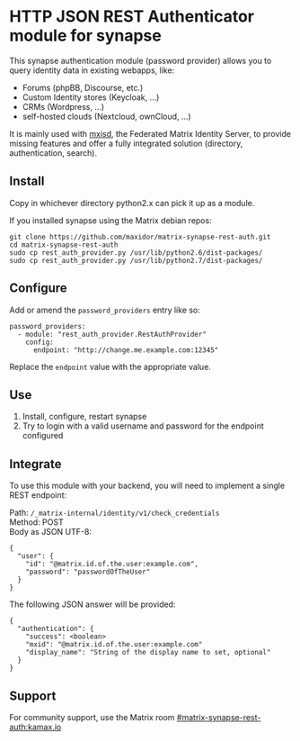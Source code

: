 # HTTP JSON REST Authenticator module for synapse
This synapse authentication module (password provider) allows you to query identity data in existing webapps, like:
- Forums (phpBB, Discourse, etc.)
- Custom Identity stores (Keycloak, ...)
- CRMs (Wordpress, ...)
- self-hosted clouds (Nextcloud, ownCloud, ...)

It is mainly used with [mxisd](https://github.com/kamax-io/mxisd), the Federated Matrix Identity Server, to provide
missing features and offer a fully integrated solution (directory, authentication, search).

## Install
Copy in whichever directory python2.x can pick it up as a module.  

If you installed synapse using the Matrix debian repos:
```
git clone https://github.com/maxidor/matrix-synapse-rest-auth.git
cd matrix-synapse-rest-auth
sudo cp rest_auth_provider.py /usr/lib/python2.6/dist-packages/
sudo cp rest_auth_provider.py /usr/lib/python2.7/dist-packages/
```

## Configure
Add or amend the `password_providers` entry like so:
```
password_providers:
  - module: "rest_auth_provider.RestAuthProvider"
    config:
      endpoint: "http://change.me.example.com:12345"
```

Replace the `endpoint` value with the appropriate value.

## Use
1. Install, configure, restart synapse
2. Try to login with a valid username and password for the endpoint configured

## Integrate
To use this module with your backend, you will need to implement a single REST endpoint:

Path: `/_matrix-internal/identity/v1/check_credentials`  
Method: POST  
Body as JSON UTF-8:
```
{
  "user": {
    "id": "@matrix.id.of.the.user:example.com",
    "password": "passwordOfTheUser"
  }
}
```

The following JSON answer will be provided:
```
{
  "authentication": {
    "success": <boolean>
    "mxid": "@matrix.id.of.the.user:example.com"
    "display_name": "String of the display name to set, optional"
  }
}
```

## Support
For community support, use the Matrix room [#matrix-synapse-rest-auth:kamax.io](https://matrix.to/#/#matrix-synapse-rest-auth:kamax.io)
